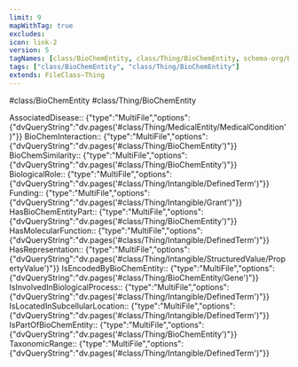 ```yaml
---
limit: 9
mapWithTag: true
excludes:
icon: link-2
version: 5
tagNames: [class/BioChemEntity, class/Thing/BioChemEntity, schema-org/BioChemEntity]
tags: ["class/BioChemEntity", "class/Thing/BioChemEntity"]
extends: FileClass~Thing
---
```


#class/BioChemEntity
#class/Thing/BioChemEntity

AssociatedDisease:: {"type":"MultiFile","options":{"dvQueryString":"dv.pages('#class/Thing/MedicalEntity/MedicalCondition')"}}
BioChemInteraction:: {"type":"MultiFile","options":{"dvQueryString":"dv.pages('#class/Thing/BioChemEntity')"}}
BioChemSimilarity:: {"type":"MultiFile","options":{"dvQueryString":"dv.pages('#class/Thing/BioChemEntity')"}}
BiologicalRole:: {"type":"MultiFile","options":{"dvQueryString":"dv.pages('#class/Thing/Intangible/DefinedTerm')"}}
Funding:: {"type":"MultiFile","options":{"dvQueryString":"dv.pages('#class/Thing/Intangible/Grant')"}}
HasBioChemEntityPart:: {"type":"MultiFile","options":{"dvQueryString":"dv.pages('#class/Thing/BioChemEntity')"}}
HasMolecularFunction:: {"type":"MultiFile","options":{"dvQueryString":"dv.pages('#class/Thing/Intangible/DefinedTerm')"}}
HasRepresentation:: {"type":"MultiFile","options":{"dvQueryString":"dv.pages('#class/Thing/Intangible/StructuredValue/PropertyValue')"}}
IsEncodedByBioChemEntity:: {"type":"MultiFile","options":{"dvQueryString":"dv.pages('#class/Thing/BioChemEntity/Gene')"}}
IsInvolvedInBiologicalProcess:: {"type":"MultiFile","options":{"dvQueryString":"dv.pages('#class/Thing/Intangible/DefinedTerm')"}}
IsLocatedInSubcellularLocation:: {"type":"MultiFile","options":{"dvQueryString":"dv.pages('#class/Thing/Intangible/DefinedTerm')"}}
IsPartOfBioChemEntity:: {"type":"MultiFile","options":{"dvQueryString":"dv.pages('#class/Thing/BioChemEntity')"}}
TaxonomicRange:: {"type":"MultiFile","options":{"dvQueryString":"dv.pages('#class/Thing/Intangible/DefinedTerm')"}}
